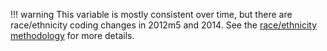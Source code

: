 !!! warning
    This variable is mostly consistent over time, but there are race/ethnicity coding changes in 2012m5 and 2014. See the [race/ethnicity methodology](../../methodology/racevariables.md) for more details.
